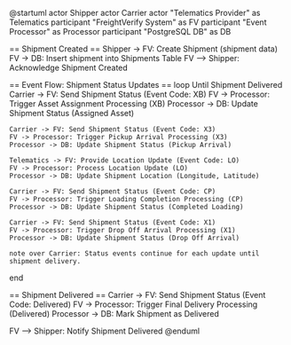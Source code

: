@startuml
actor Shipper
actor Carrier
actor "Telematics Provider" as Telematics
participant "FreightVerify System" as FV
participant "Event Processor" as Processor
participant "PostgreSQL DB" as DB

== Shipment Created ==
Shipper -> FV: Create Shipment (shipment data)
FV -> DB: Insert shipment into Shipments Table
FV --> Shipper: Acknowledge Shipment Created

== Event Flow: Shipment Status Updates ==
loop Until Shipment Delivered
    Carrier -> FV: Send Shipment Status (Event Code: XB)
    FV -> Processor: Trigger Asset Assignment Processing (XB)
    Processor -> DB: Update Shipment Status (Assigned Asset)

    Carrier -> FV: Send Shipment Status (Event Code: X3)
    FV -> Processor: Trigger Pickup Arrival Processing (X3)
    Processor -> DB: Update Shipment Status (Pickup Arrival)

    Telematics -> FV: Provide Location Update (Event Code: LO)
    FV -> Processor: Process Location Update (LO)
    Processor -> DB: Update Shipment Location (Longitude, Latitude)

    Carrier -> FV: Send Shipment Status (Event Code: CP)
    FV -> Processor: Trigger Loading Completion Processing (CP)
    Processor -> DB: Update Shipment Status (Completed Loading)

    Carrier -> FV: Send Shipment Status (Event Code: X1)
    FV -> Processor: Trigger Drop Off Arrival Processing (X1)
    Processor -> DB: Update Shipment Status (Drop Off Arrival)

    note over Carrier: Status events continue for each update until shipment delivery.
end

== Shipment Delivered ==
Carrier -> FV: Send Shipment Status (Event Code: Delivered)
FV -> Processor: Trigger Final Delivery Processing (Delivered)
Processor -> DB: Mark Shipment as Delivered

FV --> Shipper: Notify Shipment Delivered
@enduml
